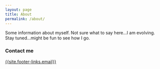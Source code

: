 ```yaml
---
layout: page
title: About
permalink: /about/
---
```


Some information about myself. Not sure what to say here...I am evolving. Stay tuned...might be fun to see how I go.


### Contact me

[{{site.footer-links.email}}](mailto:{{site.footer-links.email}})
